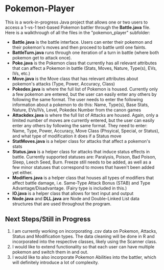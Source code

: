 # Pokemon-Player
This is a work-in-progress Java project that allows one or two users to access a 1-vs-1 text-based Pokemon battler through the **Battle.java** file. Here is a walkthrough of all the files in the "pokemon_player" subfolder:
- **Battle.java** is the battle interface. Users can enter their pokemon and their pokemon's moves and then proceed to battle until one faints.
- **BattleTurn.java** runs through one iteration of a turn in battle (where both pokemon get to attack once).
- **Poke.java** is the Pokemon class that currently has all relevant attributes that can affect a Pokemon in battle (Stats, Moves, Nature, Type(s), EVs, IVs, etc.)
- **Move.java** is the Move class that has relevant attributes about pokemon's attacks (Type, Power, Accuracy, Class)
- **Pokedex.java** is where the full list of Pokemon is housed. Currently only a few pokemon are entered, but the user can easily enter any others by following the same format. The user needs to enter the following information about a pokemon to do this: Name, Type(s), Base Stats, Nature, EVs/IVs, Level, Pokedex Number from the canon games
- **Attackdex.java** is where the full list of Attacks are housed. Again, only a limited number of moves are currently entered, but the user can easily enter any others by following the same format. They need to enter: Name, Type, Power, Accuracy, Move Class (Phsyical, Special, or Status), and what type of modification it does if a Status move
- **StatMoves.java** is a helper class for attacks that affect a pokemon's stats
- **Status.java** is a helper class for attacks that induce status effects in battle. Currently supported statuses are: Paralysis, Poison, Bad Poison, Sleep, Leech Seed, Burn. Freeze still needs to be added, as well as a few minor statuses that correspond to moves that haven't been added yet either.
- **Modifiers.java** is a helper class that houses all types of modifiers that affect battle damage, i.e. Same-Type Attack Bonus (STAB) and Type Advantage/Disadvantage. (Fairy type is included in this.)
- **IO.java** is a helper class that allows for text input and output
- **Node.java** and **DLL.java** are Node and Double-Linked List data structures that are used throughout the program.

## Next Steps/Still in Progress
1. I am currently working on incorporating .csv data on Pokemon, Attacks, Status and Modification types. The data cleaning will be done in R and incorporated into the respective classes, likely using the Scanner class.
2. I would like to extend functionality so that each user can have multiple pokemon and switch them in and out.
3. I would like to also incorporate Pokemon Abilities into the battler, which will definitely introduce a lot of complexity.
